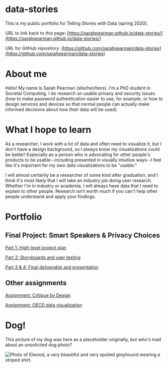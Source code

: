 # data-stories

This is my public portfolio for Telling Stories with Data (spring 2020).

URL to link back to this page: [https://sarahpearman.github.io/data-stories/](https://sarahpearman.github.io/data-stories/)

URL for GitHub repository: [https://github.com/sarahpearman/data-stories](https://github.com/sarahpearman/data-stories)

# About me

Hello! My name is Sarah Pearman (she/her/hers). I'm a PhD student in Societal Computing. I do research on usable privacy and security issues (how to make password authentication easier to use, for example, or how to design services and devices so that normal people can actually make informed decisions about how their data will be used).

# What I hope to learn

As a researcher, I work with a lot of data and often need to visualize it, but I don't have a design background, so I always know my visualizations could be better! Especially as a person who is advocating for other people's products to be usable--including presented in visually intuitive ways--I feel like it's important for my own data visualizations to be "usable."

I will almost certainly be a researcher of some kind after graduation, and I think it's most likely that I will take an industry job doing user research. Whether I'm in industry or academia, I will always have data that I need to explain to other people. Research isn't worth much if you can't help other people understand and apply your findings.

# Portfolio

## Final Project: Smart Speakers & Privacy Choices

[Part 1: High-level project plan](/final-project-part1.md)

[Part 2: Storyboards and user testing](/final-project-part2.md)

[Part 3 & 4: Final deliverable and presentation](/final-project-main.md)

##  Other assignments

[Assignment: Critique by Design](/critique-by-design.md)

[Assignment: OECD data visualization](/dataviz2.md)

# Dog!

This picture of my dog was here as a placeholder originally, but who's mad about an unsolicited dog photo?

![Photo of Elwood, a very beautiful and very spoiled greyhound wearing a striped shirt.](https://raw.githubusercontent.com/sarahpearman/data-stories/master/photos/elwood.png)
